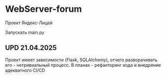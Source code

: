 # WebServer-forum
Проект Яндекс-Лицей


Запускать main.py

## UPD 21.04.2025
Проект имеет зависимости (Flask, SQLAlchemy), отчего разворачивать его - нетривиальный процесс.
В планах - рефакторинг кода и внедрение адекватного CI/CD
